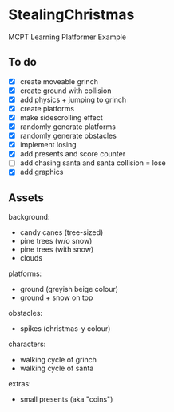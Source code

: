 # StealingChristmas
MCPT Learning Platformer Example

## To do
- [x] create moveable grinch
- [x] create ground with collision
- [x] add physics + jumping to grinch
- [x] create platforms
- [x] make sidescrolling effect
- [x] randomly generate platforms
- [x] randomly generate obstacles
- [x] implement losing
- [x] add presents and score counter
- [ ] add chasing santa and santa collision = lose
- [x] add graphics

## Assets

background:
- candy canes (tree-sized)
- pine trees (w/o snow)
- pine trees (with snow)
- clouds

platforms:
- ground (greyish beige colour)
- ground + snow on top

obstacles:
- spikes (christmas-y colour)

characters:
- walking cycle of grinch
- walking cycle of santa

extras:
- small presents (aka "coins")
